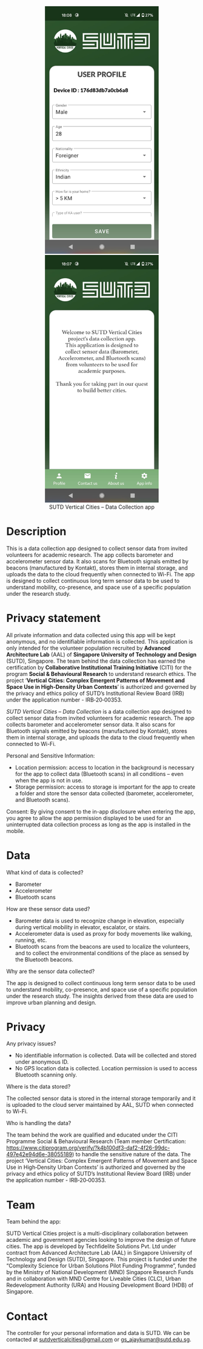

<div align="center">
    <img src="resources/sutd-2021/sutd-beacon-app-1.jpg" width=300 alt="SUTD data collection app"/>
    <img src="resources/sutd-2021/sutd-beacon-app-2.jpg" width=300 />
</div>

<div align="center">SUTD Vertical Cities – Data Collection app</div>



# Description

This is a data collection app designed to collect sensor data from invited volunteers for academic research. The app collects barometer and accelerometer sensor data. It also scans for Bluetooth signals emitted by beacons (manufactured by Kontakt), stores them in internal storage, and uploads the data to the cloud frequently when connected to Wi-Fi. The app is designed to collect continuous long term sensor data to be used to understand mobility, co-presence, and space use of a specific population under the research study. 



# Privacy statement

All private information and data collected using this app will be kept anonymous, and no identifiable information is collected. This application is only intended for the volunteer population recruited by **Advanced Architecture Lab** (AAL) of **Singapore University of Technology and Design** (SUTD), Singapore. The team behind the data collection has earned the certification by **Collaborative Institutional Training Initiative** (CITI) for the program **Social & Behavioural Research** to understand research ethics. The project ‘**Vertical Cities: Complex Emergent Patterns of Movement and Space Use in High‐Density Urban Contexts**’ is authorized and governed by the privacy and ethics policy of SUTD’s Institutional Review Board (IRB) under the application number - IRB‐20‐00353.

*SUTD Vertical Cities – Data Collection* is a data collection app designed to collect sensor data from invited volunteers for academic research. The app collects barometer and accelerometer sensor data. It also scans for Bluetooth signals emitted by beacons (manufactured by Kontakt), stores them in internal storage, and uploads the data to the cloud frequently when connected to Wi-Fi. 


Personal and Sensitive Information:

- Location permission: access to location in the background is necessary for the app to collect data (Bluetooth scans) in all conditions – even when the app is not in use.
- Storage permission: access to storage is important for the app to create a folder and store the sensor data collected (barometer, accelerometer, and Bluetooth scans).

Consent: By giving consent to the in-app disclosure when entering the app, you agree to allow the app permission displayed to be used for an uninterrupted data collection process as long as the app is installed in the mobile.



# Data

What kind of data is collected?

- Barometer
- Accelerometer
- Bluetooth scans



How are these sensor data used?

- Barometer data is used to recognize change in elevation, especially during vertical mobility in elevator, escalator, or stairs.
- Accelerometer data is used as proxy for body movements like walking, running, etc.
- Bluetooth scans from the beacons are used to localize the volunteers, and to collect the environmental conditions of the place as sensed by the Bluetooth beacons.



Why are the sensor data collected?

The app is designed to collect continuous long term sensor data to be used to understand mobility, co-presence, and space use of a specific population under the research study. The insights derived from these data are used to improve urban planning and design.



# Privacy

Any privacy issues?

- No identifiable information is collected. Data will be collected and stored under anonymous ID.
- No GPS location data is collected. Location permission is used to access Bluetooth scanning only.


Where is the data stored?

The collected sensor data is stored in the internal storage temporarily and it is uploaded to the cloud server maintained by AAL, SUTD when connected to Wi-Fi.


Who is handling the data?

The team behind the work are qualified and educated under the CITI Programme Social & Behavioural Research (Team member Certification: https://www.citiprogram.org/verify/?k4b100df3-daf2-4f26-99dc-497e42e94d6e-38055189) to handle the sensitive nature of the data. The project ‘Vertical Cities: Complex Emergent Patterns of Movement and Space Use in High‐Density Urban Contexts’ is authorized and governed by the privacy and ethics policy of SUTD’s Institutional Review Board (IRB) under the application number - IRB‐20‐00353.



# Team

Team behind the app:

SUTD Vertical Cities project is a multi-disciplinary collaboration between academic and government agencies looking to improve the design of future cities. The app is developed by Techfidelite Solutions Pvt. Ltd under contract from Advanced Architecture Lab (AAL) in Singapore University of Technology and Design (SUTD), Singapore. This project is funded under the “Complexity Science for Urban Solutions Pilot Funding Programme”, funded by the Ministry of National Development (MND) Singapore Research Funds and in collaboration with MND Centre for Liveable Cities (CLC), Urban Redevelopment Authority (URA) and Housing Development Board (HDB) of Singapore. 



# Contact

The controller for your personal information and data is SUTD. We can be contacted at sutdverticalcities@gmail.com or gs_ajaykumar@sutd.edu.sg.
